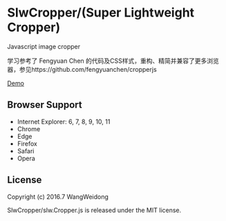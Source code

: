 # SlwCropper/(Super Lightweight Cropper)

Javascript image cropper

学习参考了 Fengyuan Chen 的代码及CSS样式，重构、精简并兼容了更多浏览器，参见https://github.com/fengyuanchen/cropperjs

[Demo](https://wang-weidong.github.io/SlwCropper/demo/index.html "Demo")

## Browser Support ##
- Internet Explorer: 6, 7, 8, 9, 10, 11
- Chrome
- Edge
- Firefox
- Safari
- Opera

## License ##
Copyright (c) 2016.7 WangWeidong

SlwCropper/slw.Cropper.js is released under the MIT license.